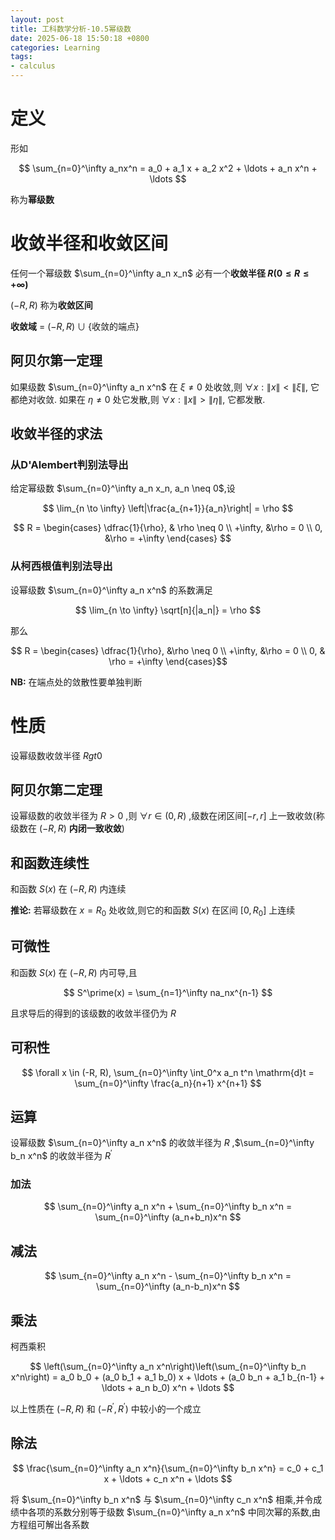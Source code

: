 ```yaml
---
layout: post
title: 工科数学分析-10.5幂级数
date: 2025-06-18 15:50:18 +0800
categories: Learning
tags:
- calculus
---
```

# 定义

形如

$$ \sum_{n=0}^\infty a_nx^n = a_0 + a_1 x + a_2 x^2 + \ldots + a_n x^n + \ldots $$

称为**幂级数**

# 收敛半径和收敛区间

任何一个幂级数 $\sum_{n=0}^\infty a_n x_n$ 必有一个**收敛半径 $R (0 \leq R \leq +\infty)$**

$(-R, R)$ 称为**收敛区间**

**收敛域** = $(-R, R) \cup \{\text{收敛的端点}\}$

## 阿贝尔第一定理

如果级数 $\sum_{n=0}^\infty a_n x^n$ 在 $\xi \neq 0$ 处收敛,则 $\forall x:\|x\| \lt \|\xi\|$, 它都绝对收敛. 如果在 $\eta \neq 0$ 处它发散,则 $\forall x: \|x\| \gt \|\eta\|$, 它都发散.

## 收敛半径的求法

### 从D'Alembert判别法导出

给定幂级数 $\sum_{n=0}^\infty a_n x_n, a_n \neq 0$,设

$$ \lim_{n \to \infty} \left|\frac{a_{n+1}}{a_n}\right| = \rho $$

$$ R = \begin{cases} \dfrac{1}{\rho}, & \rho \neq 0 \\ +\infty, &\rho = 0 \\ 0, &\rho = +\infty \end{cases} $$

### 从柯西根值判别法导出

设幂级数 $\sum_{n=0}^\infty a_n x^n$ 的系数满足

$$ \lim_{n \to \infty} \sqrt[n]{|a_n|} = \rho $$

那么

$$ R = \begin{cases} \dfrac{1}{\rho}, &\rho \neq 0 \\ +\infty, &\rho = 0 \\ 0, & \rho = +\infty \end{cases}$$

**NB:** 在端点处的敛散性要单独判断

# 性质

设幂级数收敛半径 $R gt 0$

## 阿贝尔第二定理

设幂级数的收敛半径为 $R \gt 0$ ,则 $\forall r \in (0, R)$ ,级数在闭区间$[-r, r]$ 上一致收敛(称级数在 $(-R,R)$ **内闭一致收敛**)

## 和函数连续性

和函数 $S(x)$ 在 $(-R, R)$ 内连续

**推论:** 若幂级数在 $x=R_0$ 处收敛,则它的和函数 $S(x)$ 在区间 $[0, R_0]$ 上连续

## 可微性

和函数 $S(x)$ 在 $(-R,R)$ 内可导,且

$$ S^\prime(x) = \sum_{n=1}^\infty na_nx^{n-1} $$

且求导后的得到的该级数的收敛半径仍为 $R$

## 可积性

$$ \forall x \in (-R, R), \sum_{n=0}^\infty \int_0^x a_n t^n \mathrm{d}t = \sum_{n=0}^\infty \frac{a_n}{n+1} x^{n+1} $$

## 运算

设幂级数 $\sum_{n=0}^\infty a_n x^n$ 的收敛半径为 $R$ ,$\sum_{n=0}^\infty b_n x^n$ 的收敛半径为 $R^\prime$

### 加法

$$ \sum_{n=0}^\infty a_n x^n + \sum_{n=0}^\infty b_n x^n = \sum_{n=0}^\infty (a_n+b_n)x^n $$

## 减法

$$ \sum_{n=0}^\infty a_n x^n - \sum_{n=0}^\infty b_n x^n = \sum_{n=0}^\infty (a_n-b_n)x^n $$

## 乘法

柯西乘积

$$ \left(\sum_{n=0}^\infty a_n x^n\right)\left(\sum_{n=0}^\infty b_n x^n\right) = a_0 b_0 + (a_0 b_1 + a_1 b_0) x + \ldots + (a_0 b_n + a_1 b_{n-1} + \ldots + a_n b_0) x^n + \ldots $$

以上性质在 $(-R, R)$ 和 $(-R^\prime, R^\prime)$ 中较小的一个成立

## 除法

$$ \frac{\sum_{n=0}^\infty a_n x^n}{\sum_{n=0}^\infty b_n x^n} = c_0 + c_1 x + \ldots + c_n x^n + \ldots $$

将 $\sum_{n=0}^\infty b_n x^n$ 与 $\sum_{n=0}^\infty c_n x^n$ 相乘,并令成绩中各项的系数分别等于级数 $\sum_{n=0}^\infty a_n x^n$ 中同次幂的系数,由方程组可解出各系数